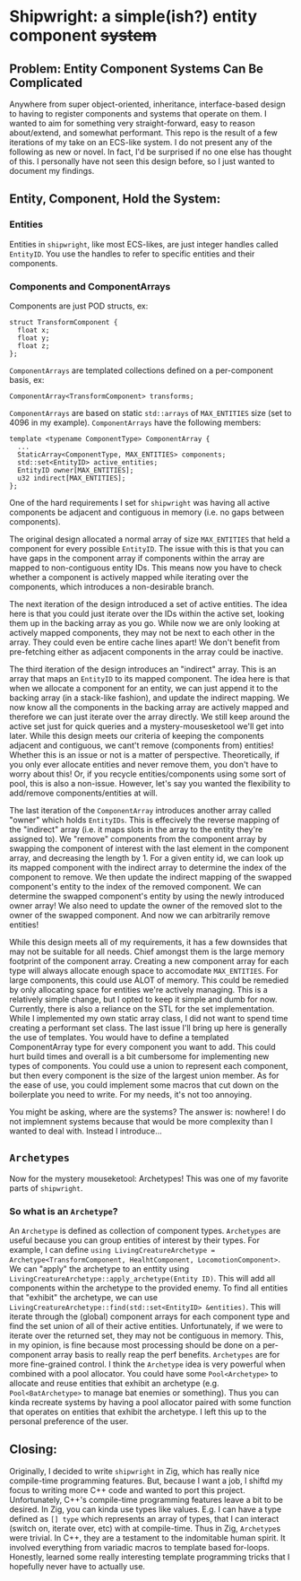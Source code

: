 # Shipwright: a simple(ish?) entity component ~~system~~

## Problem: Entity Component Systems Can Be Complicated

Anywhere from super object-oriented, inheritance, interface-based design to having to register components and systems that operate on them.
I wanted to aim for something very straight-forward, easy to reason about/extend, and somewhat performant. This repo is the result of a few iterations of my take
on an ECS-like system. I do not present any of the following as new or novel. In fact, I'd be surprised if no one else has thought of this. I personally have not
seen this design before, so I just wanted to document my findings.

## Entity, Component, Hold the System:

### Entities
Entities in `shipwright`, like most ECS-likes, are just integer handles called `EntityID`. You use the handles to refer
to specific entities and their components.

### Components and ComponentArrays

Components are just POD structs, ex:
```
struct TransformComponent {
  float x;
  float y;
  float z;
};
```

`ComponentArrays` are templated collections defined on a per-component basis, ex:
```
ComponentArray<TransformComponent> transforms;
```

`ComponentArrays` are based on static `std::arrays` of `MAX_ENTITIES` size (set to 4096 in my
example). `ComponentArrays` have the following members:
```
template <typename ComponentType> ComponentArray {
  ...
  StaticArray<ComponentType, MAX_ENTITIES> components;
  std::set<EntityID> active_entities;
  EntityID owner[MAX_ENTITIES];
  u32 indirect[MAX_ENTITIES];
};
```

One of the hard requirements I set for `shipwright` was having all active components be adjacent
and contiguous in memory (i.e. no gaps between components). 

The original design allocated a normal array of size `MAX_ENTITIES` that held a component for every possible `EntityID`. 
The issue with this is that you can have gaps in the component array if components within the array are mapped to non-contiguous entity IDs.
This means now you have to check whether a component is actively mapped while iterating over the components, which introduces a 
non-desirable branch.

The next iteration of the design introduced a set of active entities. The idea here is that you could just iterate over the IDs
within the active set, looking them up in the backing array as you go. While now we are only looking at actively mapped components,
they may not be next to each other in the array. They could even be entire cache lines apart! We don't benefit 
from pre-fetching either as adjacent components in the array could be inactive.

The third iteration of the design introduces an "indirect" array. This is an array that maps an `EntityID` to its mapped component.
The idea here is that when we allocate a component for an entity, we can just append it to the backing array (in a stack-like fashion),
and update the indirect mapping. We now know all the components in the backing array are actively mapped and therefore we can just iterate
over the array directly. We still keep around the active set just for quick queries and a mystery-mousesketool we'll get into later.
While this design meets our criteria of keeping the components adjacent and contiguous, we cant't remove (components from) entities! Whether this is an 
issue or not is a matter of perspective. Theoretically, if you only ever allocate entities and never remove them, you don't have to worry about this!
Or, if you recycle entities/components using some sort of pool, this is also a non-issue. However, let's say you wanted the flexibility to add/remove 
components/entities at will. 

The last iteration of the `ComponentArray` introduces another array called "owner" which holds `EntityIDs`. This is effecively the reverse mapping of the "indirect"
array (i.e. it maps slots in the array to the entity they're assigned to).  We "remove" components from the component array by swapping the component of 
interest with the last element in the component array, and decreasing the length by 1. For a given entity id, we can look up its mapped component with the 
indirect array to determine the index of the component to remove. We then update the indirect mapping of the swapped component's entity to the index of the removed component. 
We can determine the swapped component's entity by using the newly introduced owner array! We also need to update the owner of the removed slot to the owner of the swapped component.
And now we can arbitrarily remove entities!

While this design meets all of my requirements, it has a few downsides that may not be suitable for all needs. Chief amongst them is the large memory footprint of the component array.
Creating a new component array for each type will always allocate enough space to accomodate `MAX_ENTITIES`. For large components, this could use ALOT of memory.
This could be remedied by only allocating space for entities we're actively managing. This is a relatively simple change, but I opted to keep it simple and dumb for now. Currently, there is also a 
reliance on the STL for the set implementation. While I implemented my own static array class, I did not want to spend time creating a performant set class. The last issue I'll bring up 
here is generally the use of templates. You would have to define a templated ComponentArray<T> type for every component you want to add. This could hurt build times and overall is a bit cumbersome 
for implementing new types of components. You could use a union to represent each component, but then every component is the size of the largest union member. As for the ease of use, you could
implement some macros that cut down on the boilerplate you need to write. For my needs, it's not too annoying.

You might be asking, where are the systems? The answer is: nowhere! I do not implemnent systems because that would be more complexity than I wanted to deal with. Instead I introduce...

## `Archetypes`
Now for the mystery mouseketool: Archetypes! This was one of my favorite parts of `shipwright`. 

### So what is an `Archetype`?
An `Archetype` is defined as collection of component types. `Archetypes` are useful because you can group entities of interest by their types. For example,
I can define `using LivingCreatureArchetype = Archetype<TransformComponent, HealhtComponent, LocomotionComponent>`. We can "apply" the archetype to an enttity using
`LivingCreatureArchetype::apply_archetype(Entity ID)`. This will add all components within the archetype to the provided enemy. To find all entities that "exhibit"
the archetype, we can use `LivingCreatureArchetype::find(std::set<EntityID> &entities)`. This will iterate through the (global) component arrays for each component type
and find the set union of all of their active entities. Unfortunately, if we were to iterate over the returned set, they may not be contiguous in memory. This, in my opinion,
is fine because most processing should be done on a per-component array basis to really reap the perf benefits. `Archetypes` are for more fine-grained control. I think the 
`Archetype` idea is very powerful when combined with a pool allocator. You could have some `Pool<Archetype>` to allocate and reuse entities that exhibit an archetype (e.g. `Pool<BatArchetype>`
to manage bat enemies or something). Thus you can kinda recreate systems by having a pool allocator paired with some function that operates on entities that exhibit the archetype.
I left this up to the personal preference of the user.

## Closing:
Originally, I decided to write `shipwright` in Zig, which has really nice compile-time programming
features. But, because I want a job, I shiftd my focus to writing more C++ code and wanted to port this project. Unfortunately, C++'s compile-time programming features leave a bit to be desired.
In Zig, you can kinda use types like values. E.g. I can have a type defined as `[] type` which represents an array of types, that I can interact (switch on, iterate over, etc) with at compile-time.
Thus in Zig, `Archetype`s were trivial. In C++, they are a testament to the indomitable human spirit. It involved everything from variadic macros to template based for-loops. Honestly, learned some 
really interesting template programming tricks that I hopefully never have to actually use.


